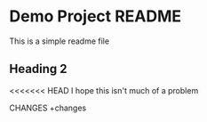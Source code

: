 # Demo Project README 

This is a simple readme file

## Heading 2

<<<<<<< HEAD
I hope this isn't much of a problem

CHANGES
+changes
